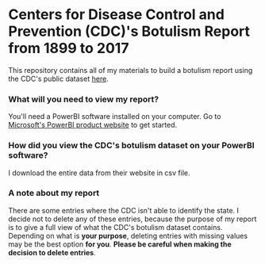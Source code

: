 # Centers for Disease Control and Prevention (CDC)'s Botulism Report from 1899 to 2017
This repository contains all of my materials to build a botulism report using the CDC's public dataset [here](https://data.cdc.gov/Foodborne-Waterborne-and-Related-Diseases/Botulism/66i6-hisz/about_data). 

### What will you need to view my report?
You'll need a PowerBI software installed on your computer. Go to [Microsoft's PowerBI product website](https://www.microsoft.com/en-us/power-platform/products/power-bi) to get started.

### How did you view the CDC's botulism dataset on your PowerBI software?
I download the entire data from their website in csv file.

### A note about my report
There are some entries where the CDC isn't able to identify the state. I decide not to delete any of these entries, because the purpose of my report is to give a full view of what the CDC's botulism dataset contains. Depending on what is <b>your purpose</b>, deleting entries with missing values may be the best option <b>for you</b>. <b>Please be careful when making the decision to delete entries</b>. 





